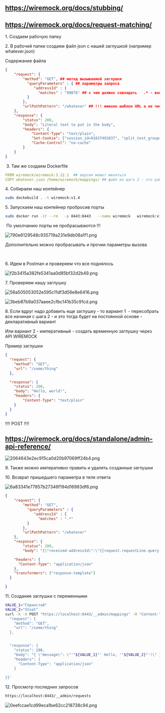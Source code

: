 ## https://wiremock.org/docs/stubbing/

## https://wiremock.org/docs/request-matching/

1\. Создаем рабочую папку

2\. В рабочей папке создаем файл json с нашей заглушкой (например whatever.json)

Содержание файла

```json
{
    "request": {
        "method": "GET", ## метод вызываемой заглушки
          "queryParameters" : { ## параметры запроса
             "addressId" : {
               "matches" : "99876" ## с чем должно совпадать   .* - вообще будет с чем угодно совпадать
          }
        },
        "urlPathPattern": "/whatever" ## !!! именно шаблон URL а не чистый URL !!!
    },
    "response": {
        "status": 200,
        "body": "Literal text to put in the body",
        "headers": {
            "Content-Type": "text/plain",
            "Set-Cookie": ["session_id=91837492837", "split_test_group=B"],
            "Cache-Control": "no-cache"
        }
    }
}
```

&nbsp;3. Там же создаем Dockerfile

```yaml
FROM wiremock/wiremock:3.12.1  ## версия может меняться
COPY whatever.json /home/wiremock/mappings/ ## файл из шага 2 - это рабочая директория WireMocka
```

4\. Собираем наш контейнер

```bash
sudo dockebuild . -t wiremock:v1.4
```

5\. Запускаем наш контейнер пробросив порты

```bash
sudo docker run -it --rm   -p 8443:8443   --name wiremock   wiremock:v1.4   --https-port 8443 --verbose

```

&nbsp;По умолчанию порты не пробрасываются !!!

![790e6129548c935719a231e9db08a1f1.png](../blob/_resources/790e6129548c935719a231e9db08a1f1.png)

Дополнительно можно пробрасывать и прочии параметры вызова

&nbsp;

6\. Идем в Postman и проверяем что все поднялось

![f2b3415a382fe5341aa0d85bf32d2b49.png](../blob/_resources/f2b3415a382fe5341aa0d85bf32d2b49.png)

7\. Проверяем нашу заглушку

![56a505053052e595c11df3d56e8e6416.png](../blob/_resources/56a505053052e595c11df3d56e8e6416.png)

![3beb87b9a037aaee2cfbc141b35c91cd.png](../blob/_resources/3beb87b9a037aaee2cfbc141b35c91cd.png)

8\. Если вдруг надо добавить еще заглушку - то вариант 1  - пересобрать все начиная с шага 2 - и это тогда будет на постоянной основе - декларативный вариант

Или вариант 2 - императивный - создать временную заглушку через API WIREMOCK

Пример заглушки

```JSON
{
  "request": {
    "method": "GET",
    "url": "/some/thing"
  },

  "response": {
    "status": 200,
    "body": "Hello, world!",
    "headers": {
        "Content-Type": "text/plain"
    }
  }
}
```

!!!! POST !!!!

## https://wiremock.org/docs/standalone/admin-api-reference/

![2064643e2ec915ca0d20b97069ff24b4.png](../blob/_resources/2064643e2ec915ca0d20b97069ff24b4.png)

9\. Также можно императивно править и удалять созданные заглушки

10\. Возврат пришедшего параметра в теле ответа

![6a83341e77857b27346f194d16983df6.png](../blob/_resources/6a83341e77857b27346f194d16983df6.png)

```json
{
    "request": {
        "method": "GET",
          "queryParameters" : {
             "addressId" : {
               "matches" : ".*"
          }
        },
        "urlPathPattern": "/whatever"
    },
    "response": {
        "status": 200,        
        "body": "{\"received-addressId\":\"{{request.requestLine.query.addressId}}\"}",

    "headers": {
      "Content-Type": "application/json"
    },
    "transformers": ["response-template"]
  }

}
```

11\. Создание заглушки с переменными

```bash
VALUE_1="Горностай"
VALUE_2="Stoat"
curl -k -X POST "https://localhost:8443/__admin/mappings" -H "Content-Type: application/json" -d '{
  "request": {
    "method": "GET",
    "url": "/some/thing"
  },


  "response": {
    "status": 200,
    "body": "{ \"message\": \"'"${VALUE_1}"' Hello, '"${VALUE_2}"'!\" }",
    "headers": {
      "Content-Type": "application/json"
    }
  
}}'
```

12\. Просмотр последних запросов

```bash
https://localhost:8443/__admin/requests
```

  

![0eefccae1cd99eca1be62cc218738c94.png](../_resources/0eefccae1cd99eca1be62cc218738c94.png)